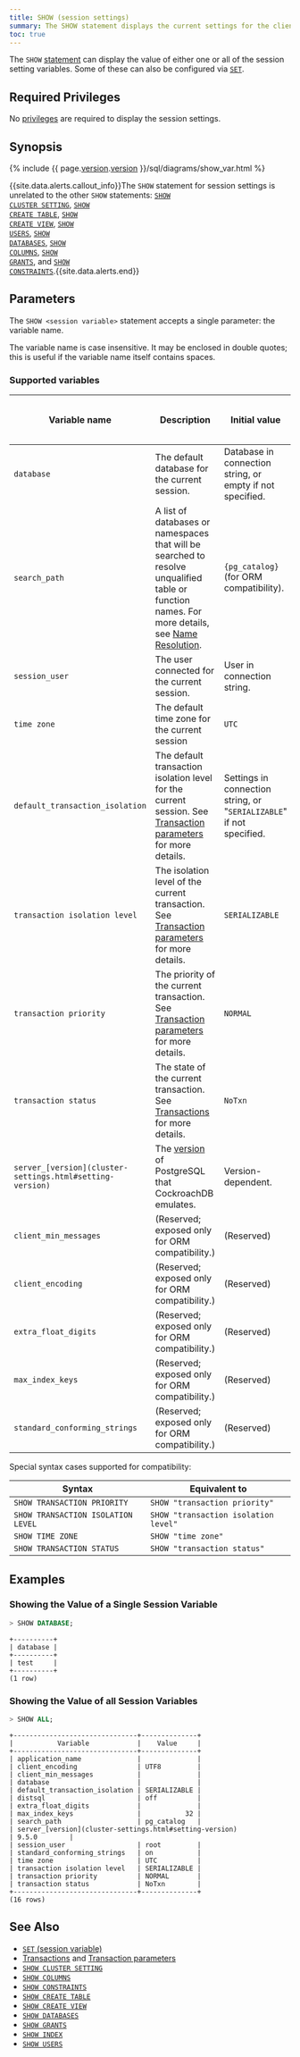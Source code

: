 ```yaml
---
title: SHOW (session settings)
summary: The SHOW statement displays the current settings for the client session.
toc: true
---
```


The `SHOW` [statement](sql-statements.html) can display the value of either one or all of
the session setting variables. Some of these can also be configured via [`SET`](set-vars.html).


## Required Privileges

No [privileges](privileges.html) are required to display the session settings.

## Synopsis

{% include {{ page.[version](cluster-settings.html#setting-version).[version](cluster-settings.html#setting-version) }}/sql/diagrams/show_var.html %}

{{site.data.alerts.callout_info}}The <code>SHOW</code> statement for session settings is unrelated to the other <code>SHOW</code> statements: <a href="cluster-settings.html#view-current-cluster-settings"><code>SHOW CLUSTER SETTING</code></a>, <a href="show-create-table.html"><code>SHOW CREATE TABLE</code></a>, <a href="show-create-view.html"><code>SHOW CREATE VIEW</code></a>, <a href="show-users.html"><code>SHOW USERS</code></a>, <a href="show-databases.html"><code>SHOW DATABASES</code></a>, <a href="show-columns.html"><code>SHOW COLUMNS</code></a>, <a href="show-grants.html"><code>SHOW GRANTS</code></a>, and <a href="show-constraints.html"><code>SHOW CONSTRAINTS</code></a>.{{site.data.alerts.end}}

## Parameters

The `SHOW <session variable>` statement accepts a single parameter: the variable name.

The variable name is case insensitive.
It may be enclosed in double quotes; this is useful if the variable name itself contains spaces.

### Supported variables

| Variable name                   | Description                                     | Initial value |  Can be modified with [`SET`](set-vars.html)? |
|---------------------------------|-------------------------------------------------|---------------|-----------------------------------------------|
| `database`                      | The default database for the current session.   | Database in connection string, or empty if not specified.                                                                                                                       | Yes |
| `search_path`                   | A list of databases or namespaces that will be searched to resolve unqualified table or function names. For more details, see [Name Resolution](sql-name-resolution.html). | `{pg_catalog}` (for ORM compatibility).            | Yes |
| `session_user`                  | The user connected for the current session.     | User in connection string.                                                                                                                                                      | No  |
| `time zone`                     | The default time zone for the current session   | `UTC`                                                                                                                                                                           | Yes |
| `default_transaction_isolation` | The default transaction isolation level for the current session. See [Transaction parameters](transactions.html#transaction-parameters) for more details. | Settings in connection string, or "`SERIALIZABLE`" if not specified.  | Yes |
| `transaction isolation level`   | The isolation level of the current transaction. See [Transaction parameters](transactions.html#transaction-parameters) for more details. | `SERIALIZABLE`                                                                         | Yes |
| `transaction priority`          | The priority of the current transaction. See [Transaction parameters](transactions.html#transaction-parameters) for more details. | `NORMAL`                                                                                      | Yes |
| `transaction status`            | The state of the current transaction. See [Transactions](transactions.html) for more details. | `NoTxn`                                                                                                                           | No |
| `server_[version](cluster-settings.html#setting-version)`                | The [version](cluster-settings.html#setting-version) of PostgreSQL that CockroachDB emulates. | Version-dependent.                                                                                                                                                         | No |
| `client_min_messages`           | (Reserved; exposed only for ORM compatibility.) | (Reserved) | No |
| `client_encoding`               | (Reserved; exposed only for ORM compatibility.) | (Reserved) | No |
| `extra_float_digits`            | (Reserved; exposed only for ORM compatibility.) | (Reserved) | No |
| `max_index_keys`                | (Reserved; exposed only for ORM compatibility.) | (Reserved) | No |
| `standard_conforming_strings`   | (Reserved; exposed only for ORM compatibility.) | (Reserved) | No |

Special syntax cases supported for compatibility:

| Syntax | Equivalent to |
|--------|---------------|
| `SHOW TRANSACTION PRIORITY` | `SHOW "transaction priority"` |
| `SHOW TRANSACTION ISOLATION LEVEL` | `SHOW "transaction isolation level"` |
| `SHOW TIME ZONE` | `SHOW "time zone"` |
| `SHOW TRANSACTION STATUS` | `SHOW "transaction status"` |

## Examples

### Showing the Value of a Single Session Variable

~~~ sql
> SHOW DATABASE;
~~~

~~~
+----------+
| database |
+----------+
| test     |
+----------+
(1 row)
~~~

### Showing the Value of all Session Variables

~~~ sql
> SHOW ALL;
~~~

~~~
+-------------------------------+--------------+
|           Variable            |    Value     |
+-------------------------------+--------------+
| application_name              |              |
| client_encoding               | UTF8         |
| client_min_messages           |              |
| database                      |              |
| default_transaction_isolation | SERIALIZABLE |
| distsql                       | off          |
| extra_float_digits            |              |
| max_index_keys                |           32 |
| search_path                   | pg_catalog   |
| server_[version](cluster-settings.html#setting-version)                | 9.5.0        |
| session_user                  | root         |
| standard_conforming_strings   | on           |
| time zone                     | UTC          |
| transaction isolation level   | SERIALIZABLE |
| transaction priority          | NORMAL       |
| transaction status            | NoTxn        |
+-------------------------------+--------------+
(16 rows)
~~~

## See Also

- [`SET` (session variable)](set-vars.html)
- [Transactions](transactions.html) and [Transaction parameters](transactions.html#transaction-parameters)
- [`SHOW CLUSTER SETTING`](show-cluster-setting.html)
- [`SHOW COLUMNS`](show-columns.html)
- [`SHOW CONSTRAINTS`](show-constraints.html)
- [`SHOW CREATE TABLE`](show-create-table.html)
- [`SHOW CREATE VIEW`](show-create-view.html)
- [`SHOW DATABASES`](show-databases.html)
- [`SHOW GRANTS`](show-grants.html)
- [`SHOW INDEX`](show-index.html)
- [`SHOW USERS`](show-users.html)
